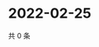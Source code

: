 # 2022-02-25

共 0 条

<!-- BEGIN WEIBO -->
<!-- 最后更新时间 Fri Feb 25 2022 16:14:21 GMT+0800 (China Standard Time) -->

<!-- END WEIBO -->
